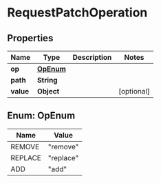 
# RequestPatchOperation

## Properties
Name | Type | Description | Notes
------------ | ------------- | ------------- | -------------
**op** | [**OpEnum**](#OpEnum) |  | 
**path** | **String** |  | 
**value** | **Object** |  |  [optional]


<a name="OpEnum"></a>
## Enum: OpEnum
Name | Value
---- | -----
REMOVE | &quot;remove&quot;
REPLACE | &quot;replace&quot;
ADD | &quot;add&quot;



